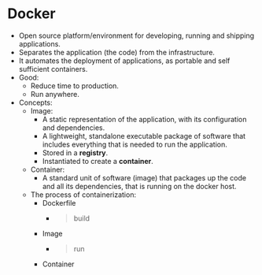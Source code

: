 # Docker
- Open source platform/environment for developing, running and shipping applications.
- Separates the application (the code) from the infrastructure.
- It automates the deployment of applications, as portable and self sufficient containers.
- Good:
    - Reduce time to production.
    - Run anywhere.
- Concepts:
    - Image:
        - A static representation of the application, with its configuration and dependencies.
        - A lightweight, standalone executable package of software that includes everything that is needed to run the application.
        - Stored in a **registry**.
        - Instantiated to create a **container**.
    - Container:
        - A standard unit of software (image) that packages up the code and all its dependencies, that is running on the docker host.
    - The process of containerization:
        - Dockerfile
            - > build
        - Image
            - > run
        - Container

